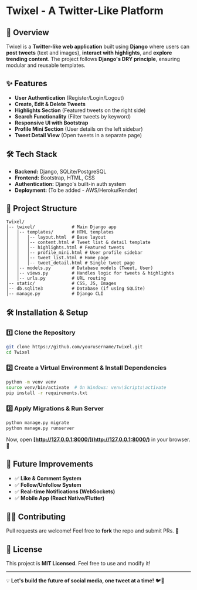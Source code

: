 # Twixel - A Twitter-Like Platform

## 🚀 Overview

Twixel is a **Twitter-like web application** built using **Django** where users can **post tweets** (text and images), **interact with highlights**, and **explore trending content**. The project follows **Django's DRY principle**, ensuring modular and reusable templates.

## ✨ Features

- **User Authentication** (Register/Login/Logout)
- **Create, Edit & Delete Tweets**
- **Highlights Section** (Featured tweets on the right side)
- **Search Functionality** (Filter tweets by keyword)
- **Responsive UI with Bootstrap**
- **Profile Mini Section** (User details on the left sidebar)
- **Tweet Detail View** (Open tweets in a separate page)

## 🛠 Tech Stack

- **Backend:** Django, SQLite/PostgreSQL
- **Frontend:** Bootstrap, HTML, CSS
- **Authentication:** Django's built-in auth system
- **Deployment:** (To be added - AWS/Heroku/Render)

## 📂 Project Structure

```
Twixel/
│-- twixel/              # Main Django app
│   │-- templates/       # HTML templates
│   │   │-- layout.html  # Base layout
│   │   │-- content.html # Tweet list & detail template
│   │   │-- highlights.html # Featured tweets
│   │   │-- profile_mini.html # User profile sidebar
│   │   │-- tweet_list.html # Home page
│   │   │-- tweet_detail.html # Single tweet page
│   │-- models.py        # Database models (Tweet, User)
│   │-- views.py         # Handles logic for tweets & highlights
│   │-- urls.py          # URL routing
│-- static/              # CSS, JS, Images
│-- db.sqlite3           # Database (if using SQLite)
│-- manage.py            # Django CLI
```

## 🛠 Installation & Setup

### 1️⃣ Clone the Repository

```bash
git clone https://github.com/yourusername/Twixel.git
cd Twixel
```

### 2️⃣ Create a Virtual Environment & Install Dependencies

```bash
python -m venv venv
source venv/bin/activate  # On Windows: venv\Scripts\activate
pip install -r requirements.txt
```

### 3️⃣ Apply Migrations & Run Server

```bash
python manage.py migrate
python manage.py runserver
```

Now, open **[http://127.0.0.1:8000/](http://127.0.0.1:8000/)** in your browser. 🚀

## 📌 Future Improvements

- ✅ **Like & Comment System**
- ✅ **Follow/Unfollow System**
- ✅ **Real-time Notifications (WebSockets)**
- ✅ **Mobile App (React Native/Flutter)**

## 👨‍💻 Contributing

Pull requests are welcome! Feel free to **fork** the repo and submit PRs. 🙌

## 📜 License

This project is **MIT Licensed**. Feel free to use and modify it!

---

💡 **Let's build the future of social media, one tweet at a time!** 🐦🚀

